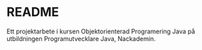 # README #

Ett projektarbete i kursen Objektorienterad Programering Java på utbildningen Programutvecklare Java, Nackademin.